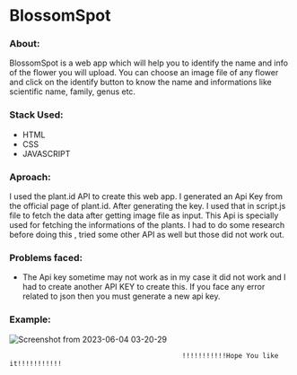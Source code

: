
# BlossomSpot


### About:
BlossomSpot is a web app which will help you to identify the name and info of the flower you will upload. You can choose an image file of any flower and click on the identify button to know the name and informations like scientific name, family, genus etc. 

### Stack Used:

* HTML
* CSS
* JAVASCRIPT


### Aproach:

I used the plant.id API to create this web app. I generated an Api Key from the official page of plant.id. After generating the key. I used that in script.js file to fetch the data after getting image file as input. This Api is specially used for fetching the informations of the plants. I had to do some research before doing this , tried some other API as well but those did not work out. 


### Problems faced:

* The Api key sometime may not work as in my case it did not work and I had to create another API KEY to create this. If you face any error related to json then you must generate a new api key.


### Example:
![Screenshot from 2023-06-04 03-20-29](https://github.com/priti200/flower_identifier/assets/117377405/10ccf997-61b7-4664-8179-a6330609e126)


                                               !!!!!!!!!!!Hope You like it!!!!!!!!!!!





